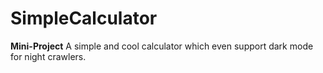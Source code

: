 # SimpleCalculator
<b>Mini-Project</b>
A simple and cool calculator which even support dark mode for night crawlers.

